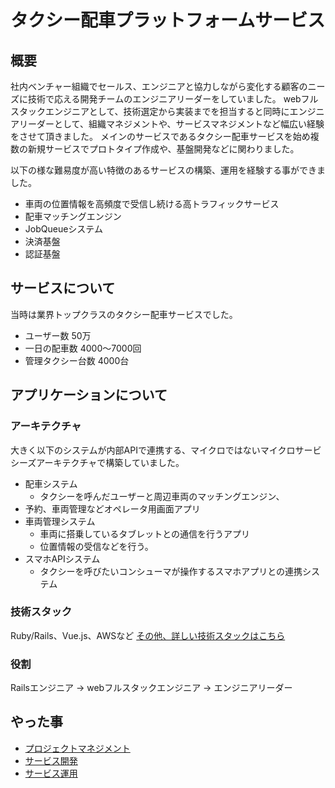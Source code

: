 # タクシー配車プラットフォームサービス

## 概要

社内ベンチャー組織でセールス、エンジニアと協力しながら変化する顧客のニーズに技術で応える開発チームのエンジニアリーダーをしていました。
webフルスタックエンジニアとして、技術選定から実装までを担当すると同時にエンジニアリーダーとして、組織マネジメントや、サービスマネジメントなど幅広い経験をさせて頂きました。
メインのサービスであるタクシー配車サービスを始め複数の新規サービスでプロトタイプ作成や、基盤開発などに関わりました。

以下の様な難易度が高い特徴のあるサービスの構築、運用を経験する事ができました。

* 車両の位置情報を高頻度で受信し続ける高トラフィックサービス
* 配車マッチングエンジン
* JobQueueシステム
* 決済基盤
* 認証基盤

## サービスについて

当時は業界トップクラスのタクシー配車サービスでした。

* ユーザー数 50万
* 一日の配車数 4000～7000回
* 管理タクシー台数 4000台

## アプリケーションについて
### アーキテクチャ
大きく以下のシステムが内部APIで連携する、マイクロではないマイクロサービシーズアーキテクチャで構築していました。

* 配車システム
  * タクシーを呼んだユーザーと周辺車両のマッチングエンジン、
* 予約、車両管理などオペレータ用画面アプリ
* 車両管理システム
  * 車両に搭乗しているタブレットとの通信を行うアプリ
  * 位置情報の受信などを行う。
* スマホAPIシステム
  * タクシーを呼びたいコンシューマが操作するスマホアプリとの連携システム

### 技術スタック
Ruby/Rails、Vue.js、AWSなど
[その他、詳しい技術スタックはこちら](technology_stack.md)

### 役割
Railsエンジニア -> webフルスタックエンジニア -> エンジニアリーダー

## やった事
* [プロジェクトマネジメント](management.md)
* [サービス開発](management.md)
* [サービス運用](operation.md)
